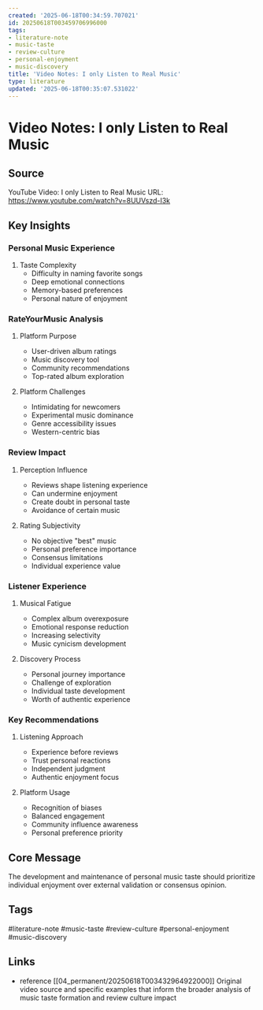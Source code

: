 ```yaml
---
created: '2025-06-18T00:34:59.707021'
id: 20250618T003459706996000
tags:
- literature-note
- music-taste
- review-culture
- personal-enjoyment
- music-discovery
title: 'Video Notes: I only Listen to Real Music'
type: literature
updated: '2025-06-18T00:35:07.531022'
---
```


# Video Notes: I only Listen to Real Music

## Source
YouTube Video: I only Listen to Real Music
URL: https://www.youtube.com/watch?v=8UUVszd-I3k

## Key Insights

### Personal Music Experience
1. Taste Complexity
   - Difficulty in naming favorite songs
   - Deep emotional connections
   - Memory-based preferences
   - Personal nature of enjoyment

### RateYourMusic Analysis
1. Platform Purpose
   - User-driven album ratings
   - Music discovery tool
   - Community recommendations
   - Top-rated album exploration

2. Platform Challenges
   - Intimidating for newcomers
   - Experimental music dominance
   - Genre accessibility issues
   - Western-centric bias

### Review Impact
1. Perception Influence
   - Reviews shape listening experience
   - Can undermine enjoyment
   - Create doubt in personal taste
   - Avoidance of certain music

2. Rating Subjectivity
   - No objective "best" music
   - Personal preference importance
   - Consensus limitations
   - Individual experience value

### Listener Experience
1. Musical Fatigue
   - Complex album overexposure
   - Emotional response reduction
   - Increasing selectivity
   - Music cynicism development

2. Discovery Process
   - Personal journey importance
   - Challenge of exploration
   - Individual taste development
   - Worth of authentic experience

### Key Recommendations
1. Listening Approach
   - Experience before reviews
   - Trust personal reactions
   - Independent judgment
   - Authentic enjoyment focus

2. Platform Usage
   - Recognition of biases
   - Balanced engagement
   - Community influence awareness
   - Personal preference priority

## Core Message
The development and maintenance of personal music taste should prioritize individual enjoyment over external validation or consensus opinion.

## Tags
#literature-note #music-taste #review-culture #personal-enjoyment #music-discovery

## Links
- reference [[04_permanent/20250618T003432964922000]] Original video source and specific examples that inform the broader analysis of music taste formation and review culture impact